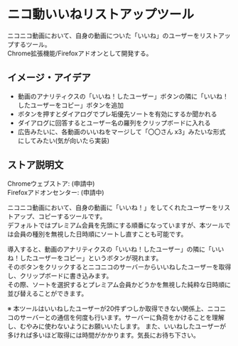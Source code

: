 # ニコ動いいねリストアップツール

ニコニコ動画において、自身の動画についた「いいね」のユーザーをリストアップするツール。  
Chrome拡張機能/Firefoxアドオンとして開発する。

## イメージ・アイデア

- 動画のアナリティクスの「いいね！したユーザー」ボタンの隣に「いいね！したユーザーをコピー」ボタンを追加
- ボタンを押すとダイアログでプレ垢優先ソートを有効にするか聞かれる
- ダイアログに回答するとユーザー名の羅列をクリップボードに入れる
- 広告みたいに、各動画のいいねをマージして「〇〇さん x3」みたいな形式にしてみたい(気が向いたら実装)

## ストア説明文

Chromeウェブストア: (申請中)  
Firefoxアドオンセンター: (申請中)

ニコニコ動画において、自身の動画に「いいね！」をしてくれたユーザーをリストアップ、コピーするツールです。  
デフォルトではプレミアム会員を先頭にする順番になっていますが、本ツールでは会員の種別を無視した日時順にソートし直すことも可能です。

導入すると、動画のアナリティクスの「いいね！したユーザー」の隣に「いいね！したユーザーをコピー」というボタンが現れます。  
そのボタンをクリックするとニコニコのサーバーからいいねしたユーザーを取得し、クリップボードに書き込みます。  
その際、ソートを選択するとプレミアム会員かどうかを無視した純粋な日時順に並び替えることができます。

※ 本ツールはいいねしたユーザーが20件ずつしか取得できない関係上、ニコニコのサーバーとの通信を何度も行います。サーバーに負荷をかけることを理解し、むやみに使わないようにお願いいたします。
また、いいねしたユーザーが多ければ多いほど取得には時間がかかります。気長にお待ち下さい。

